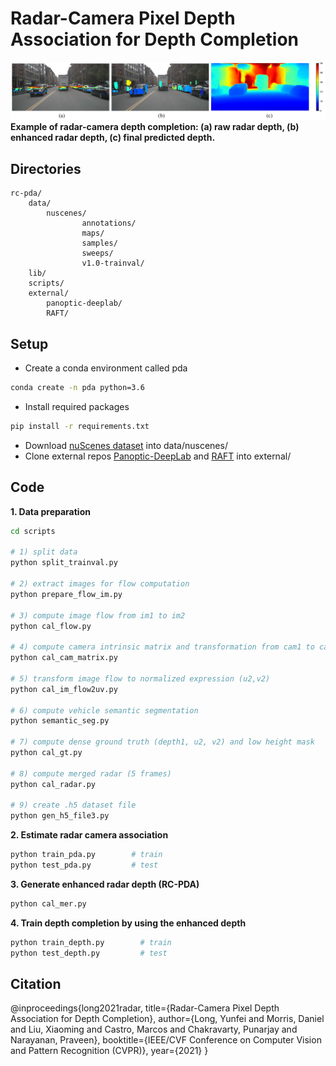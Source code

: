 # Radar-Camera Pixel Depth Association for Depth Completion

![example figure](images/example.PNG)
**Example of radar-camera depth completion: (a) raw radar depth, (b) enhanced radar depth, (c) final predicted depth.**


## Directories
```plain
rc-pda/
    data/                           							 
        nuscenes/                 		    
                annotations/
                maps/
                samples/
                sweeps/
                v1.0-trainval/
    lib/
    scripts/
    external/                   				   	        
        panoptic-deeplab/       
        RAFT/                   	     				
```


## Setup
- Create a conda environment called pda
```bash
conda create -n pda python=3.6
```
- Install required packages
```bash
pip install -r requirements.txt
```
- Download [nuScenes dataset](https://www.nuscenes.org/) into data/nuscenes/
- Clone external repos [Panoptic-DeepLab](https://github.com/bowenc0221/panoptic-deeplab) and [RAFT](https://github.com/princeton-vl/RAFT) into external/

## Code
**1. Data preparation**

```bash
cd scripts

# 1) split data
python split_trainval.py

# 2) extract images for flow computation
python prepare_flow_im.py

# 3) compute image flow from im1 to im2
python cal_flow.py 

# 4) compute camera intrinsic matrix and transformation from cam1 to cam2
python cal_cam_matrix.py 

# 5) transform image flow to normalized expression (u2,v2)
python cal_im_flow2uv.py  

# 6) compute vehicle semantic segmentation
python semantic_seg.py 

# 7) compute dense ground truth (depth1, u2, v2) and low height mask
python cal_gt.py  

# 8) compute merged radar (5 frames)
python cal_radar.py       

# 9) create .h5 dataset file
python gen_h5_file3.py           
```

**2. Estimate radar camera association**
```bash
python train_pda.py        # train
python test_pda.py         # test
```

**3. Generate enhanced radar depth (RC-PDA)**
```bash
python cal_mer.py
```

**4. Train depth completion by using the enhanced depth**

```bash
python train_depth.py        # train
python test_depth.py         # test
```

## Citation
@inproceedings{long2021radar,
  title={Radar-Camera Pixel Depth Association for Depth Completion},
  author={Long, Yunfei and Morris, Daniel and Liu, Xiaoming and Castro, Marcos and Chakravarty, Punarjay and Narayanan, Praveen},
  booktitle={IEEE/CVF Conference on Computer Vision and Pattern Recognition (CVPR)},
  year={2021}
}



